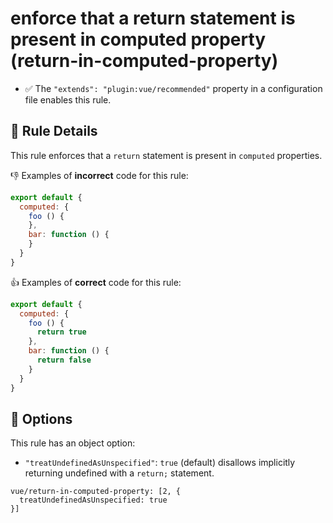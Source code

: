 # enforce that a return statement is present in computed property (return-in-computed-property)

- :white_check_mark: The `"extends": "plugin:vue/recommended"` property in a configuration file enables this rule.

## :book: Rule Details

This rule enforces that a `return` statement is present in `computed` properties.

:-1: Examples of **incorrect** code for this rule:

```js
export default {
  computed: {
    foo () {
    },
    bar: function () {
    }
  }
}
```

:+1: Examples of **correct** code for this rule:

```js
export default {
  computed: {
    foo () {
      return true
    },
    bar: function () {
      return false
    }
  }
}
```

## :wrench: Options

This rule has an object option:
- `"treatUndefinedAsUnspecified"`: `true` (default) disallows implicitly returning undefined with a `return;` statement.

```
vue/return-in-computed-property: [2, {
  treatUndefinedAsUnspecified: true
}]
```
